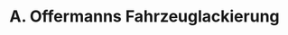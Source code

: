 ---
title: "A. Offermanns Fahrzeuglackierung"
url: /korschenbroich/a-offermanns-fahrzeuglackierung/
shop: Autowerkstatt
---